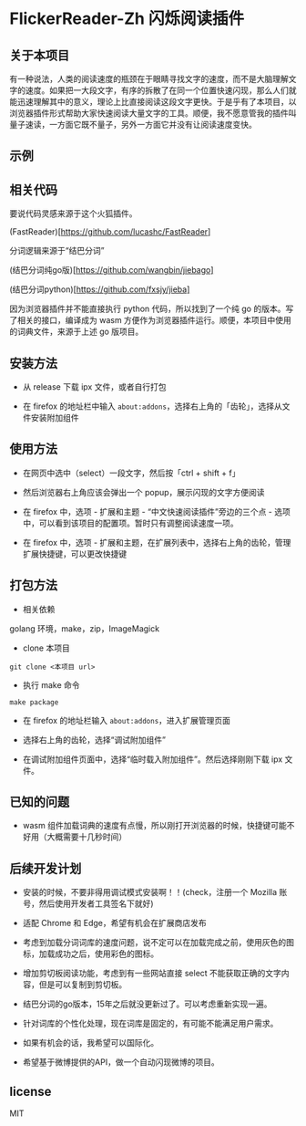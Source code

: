 # FlickerReader-Zh 闪烁阅读插件

## 关于本项目

有一种说法，人类的阅读速度的瓶颈在于眼睛寻找文字的速度，而不是大脑理解文字的速度。如果把一大段文字，有序的拆散了在同一个位置快速闪现，那么人们就能迅速理解其中的意义，理论上比直接阅读这段文字更快。于是乎有了本项目，以浏览器插件形式帮助大家快速阅读大量文字的工具。顺便，我不愿意管我的插件叫量子速读，一方面它既不量子，另外一方面它并没有让阅读速度变快。

## 示例



## 相关代码

要说代码灵感来源于这个火狐插件。

(FastReader)[https://github.com/lucashc/FastReader]

分词逻辑来源于“结巴分词”

(结巴分词纯go版)[https://github.com/wangbin/jiebago]

(结巴分词python)[https://github.com/fxsjy/jieba]

因为浏览器插件并不能直接执行 python 代码，所以找到了一个纯 go 的版本。写了相关的接口，编译成为 wasm 方便作为浏览器插件运行。顺便，本项目中使用的词典文件，来源于上述 go 版项目。

## 安装方法

* 从 release 下载 ipx 文件，或者自行打包

* 在 firefox 的地址栏中输入 ` about:addons `，选择右上角的「齿轮」，选择从文件安装附加组件

## 使用方法

* 在网页中选中（select）一段文字，然后按「ctrl + shift + f」

* 然后浏览器右上角应该会弹出一个 popup，展示闪现的文字方便阅读

* 在 firefox 中，选项 - 扩展和主题 - “中文快速阅读插件”旁边的三个点 - 选项 中，可以看到该项目的配置项。暂时只有调整阅读速度一项。

* 在 firefox 中，选项 - 扩展和主题，在扩展列表中，选择右上角的齿轮，管理扩展快捷键，可以更改快捷键

## 打包方法

* 相关依赖

golang 环境，make，zip，ImageMagick

* clone 本项目

` git clone <本项目 url> `

* 执行 make 命令

` make package `

* 在 firefox 的地址栏输入 ` about:addons `，进入扩展管理页面

* 选择右上角的齿轮，选择“调试附加组件”

* 在调试附加组件页面中，选择“临时载入附加组件”。然后选择刚刚下载 ipx 文件。

## 已知的问题

* wasm 组件加载词典的速度有点慢，所以刚打开浏览器的时候，快捷键可能不好用（大概需要十几秒时间）

## 后续开发计划

* 安装的时候，不要非得用调试模式安装啊！！(check，注册一个 Mozilla 账号，然后使用开发者工具签名下就好)

* 适配 Chrome 和 Edge，希望有机会在扩展商店发布

* 考虑到加载分词词库的速度问题，说不定可以在加载完成之前，使用灰色的图标，加载成功之后，使用彩色的图标。

* 增加剪切板阅读功能，考虑到有一些网站直接 select 不能获取正确的文字内容，但是可以复制到剪切板。

* 结巴分词的go版本，15年之后就没更新过了。可以考虑重新实现一遍。

* 针对词库的个性化处理，现在词库是固定的，有可能不能满足用户需求。

* 如果有机会的话，我希望可以国际化。

* 希望基于微博提供的API，做一个自动闪现微博的项目。

## license

MIT
